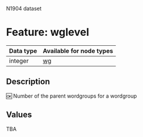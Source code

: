 <p>N1904 dataset</p>

<h1>Feature: wglevel</h1>

<table>
<thead>
<tr>
  <th>Data type</th>
  <th>Available for node types</th>
</tr>
</thead>
<tbody>
<tr>
  <td>integer</td>
  <td><A HREF="featurebynodetype.md#wg">wg</A></td>
</tr>
</tbody>
</table>

<h2>Description</h2>

<p>🆗 Number of the parent wordgroups for a wordgroup</p>

<h2>Values</h2>

<p>TBA</p>
